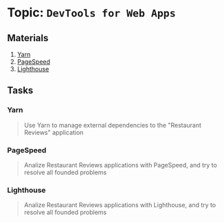 # Topic: `DevTools for Web Apps`

## Materials
1. [Yarn](https://yarnpkg.com/en/docs/getting-started)
2. [PageSpeed](https://developers.google.com/speed/docs/insights/about?hl=en&utm_source=PSI&utm_medium=incoming-link&utm_campaign=PSI)
3. [Lighthouse](https://developers.google.com/web/tools/lighthouse/)

## Tasks

### Yarn
> Use Yarn to manage external dependencies to the "Restaurant Reviews" application

### PageSpeed
> Analize Restaurant Reviews applications with PageSpeed, and try to resolve all founded problems

### Lighthouse
> Analize Restaurant Reviews applications with Lighthouse, and try to resolve all founded problems
